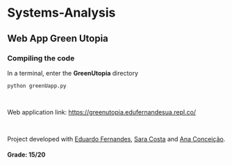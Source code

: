 # Systems-Analysis

## Web App Green Utopia

### Compiling the code

In a terminal, enter the **GreenUtopia** directory 
```
python greenUapp.py
```

<br>

Web application link: https://greenutopia.edufernandesua.repl.co/


<br>

Project developed with [Eduardo Fernandes](https://github.com/EduardoFernandesUA), [Sara Costa](https://github.com/saracarolina80) and [Ana Conceição](https://github.com/AnaConceicao26).

#### Grade: 15/20

